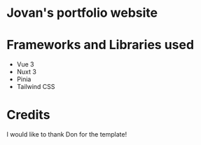 <!-- # [Windows 95 Themed Portfolio](https://donchia.tech)

<img width="1440" alt="Screenshot 2024-04-27 at 5 33 41 PM" src="https://github.com/DonChiaQE/win95/assets/24926784/d7a9171a-123e-4fe5-8be9-37ced35129c9"> -->

# Jovan's portfolio website

# Frameworks and Libraries used
- Vue 3
- Nuxt 3
- Pinia
- Tailwind CSS

# Credits
I would like to thank Don for the template! 
